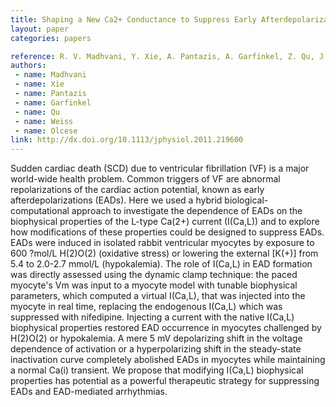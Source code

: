 ```yaml
---
title: Shaping a New Ca2+ Conductance to Suppress Early Afterdepolarizations in Cardiac Myocytes
layout: paper
categories: papers

reference: R. V. Madhvani, Y. Xie, A. Pantazis, A. Garfinkel, Z. Qu, J. N. Weiss, and R. Olcese, “Shaping a New Ca2+ Conductance to Suppress Early Afterdepolarizations in Cardiac Myocytes.,” J Physiol (Lond), Oct. 2011.
authors: 
 - name: Madhvani
 - name: Xie
 - name: Pantazis
 - name: Garfinkel
 - name: Qu
 - name: Weiss
 - name: Olcese
link: http://dx.doi.org/10.1113/jphysiol.2011.219600
---
```


Sudden cardiac death (SCD) due to ventricular fibrillation (VF) is a major world-wide health problem. Common triggers of VF are abnormal repolarizations of the cardiac action potential, known as early afterdepolarizations (EADs). Here we used a hybrid biological-computational approach to investigate the dependence of EADs on the biophysical properties of the L-type Ca(2+) current (I(Ca,L)) and to explore how modifications of these properties could be designed to suppress EADs. EADs were induced in isolated rabbit ventricular myocytes by exposure to 600 ?mol/L H(2)O(2) (oxidative stress) or lowering the external [K(+)] from 5.4 to 2.0-2.7 mmol/L (hypokalemia). The role of I(Ca,L) in EAD formation was directly assessed using the dynamic clamp technique: the paced myocyte's Vm was input to a myocyte model with tunable biophysical parameters, which computed a virtual I(Ca,L), that was injected into the myocyte in real time, replacing the endogenous I(Ca,L) which was suppressed with nifedipine. Injecting a current with the native I(Ca,L) biophysical properties restored EAD occurrence in myocytes challenged by H(2)O(2) or hypokalemia. A mere 5 mV depolarizing shift in the voltage dependence of activation or a hyperpolarizing shift in the steady-state inactivation curve completely abolished EADs in myocytes while maintaining a normal Ca(i) transient. We propose that modifying I(Ca,L) biophysical properties has potential as a powerful therapeutic strategy for suppressing EADs and EAD-mediated arrhythmias.

